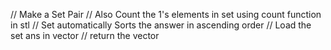 // Make a Set Pair
// Also Count the 1's elements in set using count function in stl
// Set automatically Sorts the answer in ascending order
// Load the set ans in vector
// return the vector
​